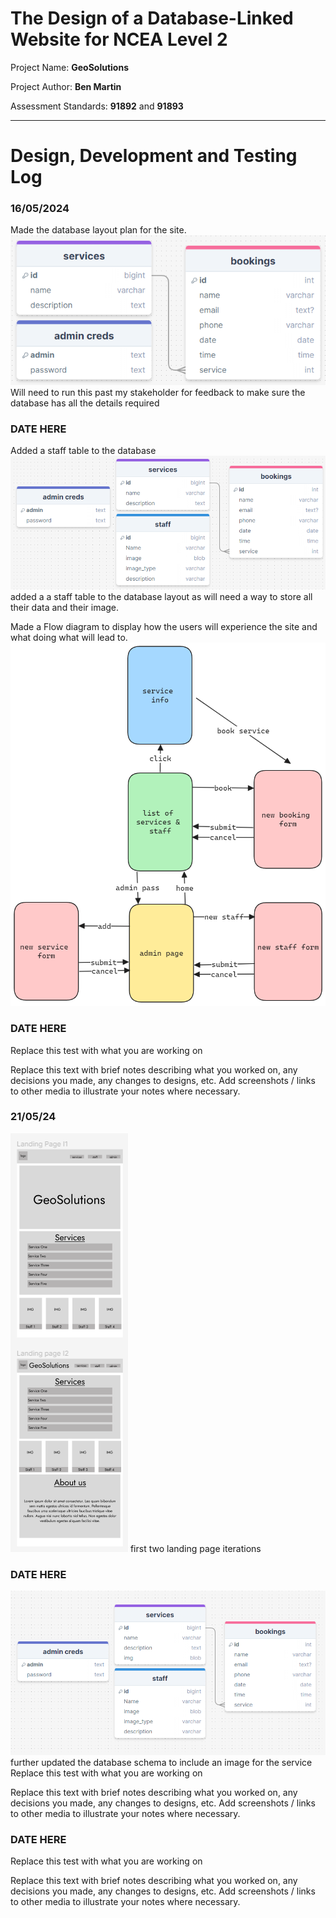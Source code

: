 # The Design of a Database-Linked Website for NCEA Level 2

Project Name: **GeoSolutions**

Project Author: **Ben Martin**

Assessment Standards: **91892** and **91893**


-------------------------------------------------

# Design, Development and Testing Log

### 16/05/2024

Made the database layout plan for the site.
![DrawSQL db layout](image.png) \
Will need to run this past my stakeholder for feedback to make sure the database has all the details required


### DATE HERE

Added a staff table to the database
![DrawSQL DB layout V2](images/Drawsql2.png)
added a a staff table to the database layout as will need a way to store all their data and their image.

Made a Flow diagram to display how the users will experience the site and what doing what will lead to.
![FlowV1](images/FlowV1.png)
### DATE HERE

Replace this test with what you are working on

Replace this text with brief notes describing what you worked on, any decisions you made, any changes to designs, etc. Add screenshots / links to other media to illustrate your notes where necessary.

### 21/05/24
![Alt text](image-1.png)
first two landing page iterations


### DATE HERE
![Alt text](image-2.png) 
further updated the database schema to include an image for the service
Replace this test with what you are working on

Replace this text with brief notes describing what you worked on, any decisions you made, any changes to designs, etc. Add screenshots / links to other media to illustrate your notes where necessary.

### DATE HERE

Replace this test with what you are working on

Replace this text with brief notes describing what you worked on, any decisions you made, any changes to designs, etc. Add screenshots / links to other media to illustrate your notes where necessary.